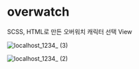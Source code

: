 # overwatch
SCSS, HTML로 만든 오버워치 캐릭터 선택 View

![localhost_1234_ (3)](https://user-images.githubusercontent.com/67889419/188257466-1344d0b4-7d1f-4321-993b-2fcfa8567c16.png)

![localhost_1234_ (2)](https://user-images.githubusercontent.com/67889419/188257495-02429abe-5b2b-4612-bb39-53dbe64a088e.png)
